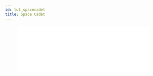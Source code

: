 ```yaml
---
id: tut_spacecadet
title: Space Cadet
---
```


<figure class="video-container">
 <iframe src="//www.youtube.com/embed/mfw76MmSyt4" frameborder="0" allowfullscreen width="100%"></iframe>
 </figure>


 